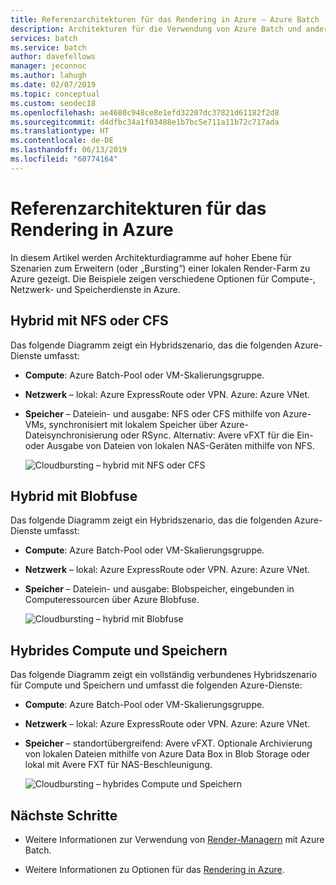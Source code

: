 ```yaml
---
title: Referenzarchitekturen für das Rendering in Azure – Azure Batch
description: Architekturen für die Verwendung von Azure Batch und anderen Azure-Diensten zum Erweitern einer lokalen Render-Farm mittels Cloud Bursting in die Cloud
services: batch
ms.service: batch
author: davefellows
manager: jeconnoc
ms.author: lahugh
ms.date: 02/07/2019
ms.topic: conceptual
ms.custom: seodec18
ms.openlocfilehash: ae4680c948ce8e1efd32207dc37821d61182f2d8
ms.sourcegitcommit: d4dfbc34a1f03488e1b7bc5e711a11b72c717ada
ms.translationtype: HT
ms.contentlocale: de-DE
ms.lasthandoff: 06/13/2019
ms.locfileid: "60774164"
---
```

# <a name="reference-architectures-for-azure-rendering"></a>Referenzarchitekturen für das Rendering in Azure

In diesem Artikel werden Architekturdiagramme auf hoher Ebene für Szenarien zum Erweitern (oder „Bursting“) einer lokalen Render-Farm zu Azure gezeigt. Die Beispiele zeigen verschiedene Optionen für Compute-, Netzwerk- und Speicherdienste in Azure.

## <a name="hybrid-with-nfs-or-cfs"></a>Hybrid mit NFS oder CFS

Das folgende Diagramm zeigt ein Hybridszenario, das die folgenden Azure-Dienste umfasst:

* **Compute**: Azure Batch-Pool oder VM-Skalierungsgruppe.

* **Netzwerk** – lokal: Azure ExpressRoute oder VPN. Azure: Azure VNet.

* **Speicher** – Dateiein- und ausgabe: NFS oder CFS mithilfe von Azure-VMs, synchronisiert mit lokalem Speicher über Azure-Dateisynchronisierung oder RSync. Alternativ: Avere vFXT für die Ein- oder Ausgabe von Dateien von lokalen NAS-Geräten mithilfe von NFS.

  ![Cloudbursting – hybrid mit NFS oder CFS](./media/batch-rendering-architectures/hybrid-nfs-cfs-avere.png)

## <a name="hybrid-with-blobfuse"></a>Hybrid mit Blobfuse

Das folgende Diagramm zeigt ein Hybridszenario, das die folgenden Azure-Dienste umfasst:

* **Compute**: Azure Batch-Pool oder VM-Skalierungsgruppe.

* **Netzwerk** – lokal: Azure ExpressRoute oder VPN. Azure: Azure VNet.

* **Speicher** – Dateiein- und ausgabe: Blobspeicher, eingebunden in Computeressourcen über Azure Blobfuse.

  ![Cloudbursting – hybrid mit Blobfuse](./media/batch-rendering-architectures/hybrid-blob-fuse.png)

## <a name="hybrid-compute-and-storage"></a>Hybrides Compute und Speichern

Das folgende Diagramm zeigt ein vollständig verbundenes Hybridszenario für Compute und Speichern und umfasst die folgenden Azure-Dienste:

* **Compute**: Azure Batch-Pool oder VM-Skalierungsgruppe.

* **Netzwerk** – lokal: Azure ExpressRoute oder VPN. Azure: Azure VNet.

* **Speicher** – standortübergreifend: Avere vFXT. Optionale Archivierung von lokalen Dateien mithilfe von Azure Data Box in Blob Storage oder lokal mit Avere FXT für NAS-Beschleunigung.

  ![Cloudbursting – hybrides Compute und Speichern](./media/batch-rendering-architectures/hybrid-compute-storage-avere.png)


## <a name="next-steps"></a>Nächste Schritte

* Weitere Informationen zur Verwendung von [Render-Managern](batch-rendering-render-managers.md) mit Azure Batch.

* Weitere Informationen zu Optionen für das [Rendering in Azure](batch-rendering-service.md).